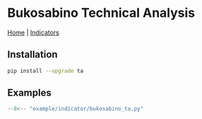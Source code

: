 # Bukosabino Technical Analysis

[Home](https://github.com/bukosabino/ta) |
[Indicators](https://technical-analysis-library-in-python.readthedocs.io/en/latest/ta.html)

## Installation

```bash
pip install --upgrade ta
```

## Examples

```python
--8<-- "example/indicator/bukosabino_ta.py"
```
